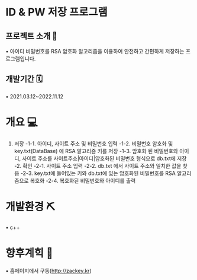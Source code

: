 # ID & PW 저장 프로그램

## 프로젝트 소개 📢
• 아이디 비밀번호를 RSA 암호화 알고리즘을 이용하여 안전하고 간편하게 저장하는 프로그램입니다.

## 개발기간 🗓
• 2021.03.12~2022.11.12

# 개요 💻
1. 저장
  -1-1. 아이디, 사이트 주소 및 비밀번호 입력
  -1-2. 비밀번호 암호화 및 key.txt(DataBase) 에 RSA 알고리즘 키를 저장
  -1-3. 암호화 된 비밀번호와 아이디, 사이트 주소를 사이트주소|아이디|암호화된 비밀번호 형식으로 db.txt에 저장
-2. 확인
  -2-1. 사이트 주소 입력
  -2-2. db.txt 에서 사이트 주소와 일치한 값을 찾음
  -2-3. key.txt에 들어있는 키와 db.txt에 있는 암호화된 비밀번호를 RSA 알고리즘으로 복호화
  -2-4. 복호화된 비밀번호와 아이디를 출력

# 개발환경 ⛏
• c++ 

# 향후계힉 🔬
• 홈페이지에서 구동(http://zackey.kr)

